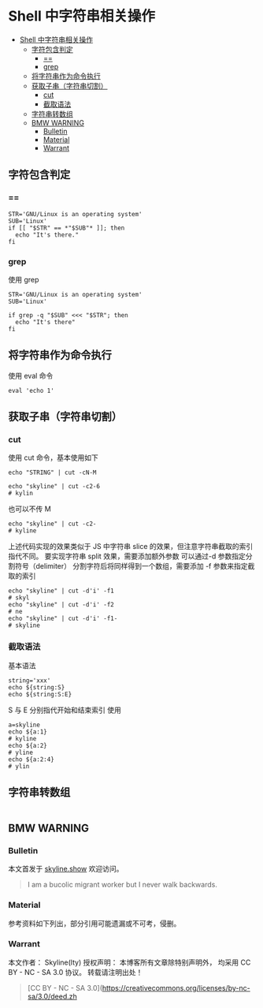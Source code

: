# Shell 中字符串相关操作

<!-- @import "[TOC]" {cmd="toc" depthFrom=1 depthTo=6 orderedList=false} -->

<!-- code_chunk_output -->

- [Shell 中字符串相关操作](#shell-中字符串相关操作)
  - [字符包含判定](#字符包含判定)
    - [==](#)
    - [grep](#grep)
  - [将字符串作为命令执行](#将字符串作为命令执行)
  - [获取子串（字符串切割）](#获取子串字符串切割)
    - [cut](#cut)
    - [截取语法](#截取语法)
  - [字符串转数组](#字符串转数组)
  - [BMW WARNING](#bmw-warning)
    - [Bulletin](#bulletin)
    - [Material](#material)
    - [Warrant](#warrant)

<!-- /code_chunk_output -->

## 字符包含判定

### ==

```shell
STR='GNU/Linux is an operating system'
SUB='Linux'
if [[ "$STR" == *"$SUB"* ]]; then
  echo "It's there."
fi
```

### grep

使用 grep

```shell
STR='GNU/Linux is an operating system'
SUB='Linux'

if grep -q "$SUB" <<< "$STR"; then
  echo "It's there"
fi
```

## 将字符串作为命令执行

使用 eval 命令

```shell
eval 'echo 1'
```

## 获取子串（字符串切割）

### cut

使用 cut 命令，基本使用如下

```shell
echo "STRING" | cut -cN-M
```

```shell
echo "skyline" | cut -c2-6
# kylin
```

也可以不传 M

```shell
echo "skyline" | cut -c2-
# kyline
```

上述代码实现的效果类似于 JS 中字符串 slice 的效果，但注意字符串截取的索引指代不同。
要实现字符串 split 效果，需要添加额外参数
可以通过-d 参数指定分割符号（delimiter）
分割字符后将同样得到一个数组，需要添加 -f 参数来指定截取的索引

```shell
echo "skyline" | cut -d'i' -f1
# skyl
echo "skyline" | cut -d'i' -f2
# ne
echo "skyline" | cut -d'i' -f1-
# skyline
```

### 截取语法

基本语法

```shell
string='xxx'
echo ${string:S}
echo ${string:S:E}
```

S 与 E 分别指代开始和结束索引
使用

```shell
a=skyline
echo ${a:1}
# kyline
echo ${a:2}
# yline
echo ${a:2:4}
# ylin
```

## 字符串转数组
```shell

```
## BMW WARNING

### Bulletin

本文首发于 [skyline.show](skyline.show) 欢迎访问。

> I am a bucolic migrant worker but I never walk backwards.

### Material

参考资料如下列出，部分引用可能遗漏或不可考，侵删。

>   

### Warrant

本文作者： Skyline(lty)
授权声明： 本博客所有文章除特别声明外， 均采用 CC BY - NC - SA 3.0 协议。 转载请注明出处！

> [CC BY - NC - SA 3.0](https://creativecommons.org/licenses/by-nc-sa/3.0/deed.zh